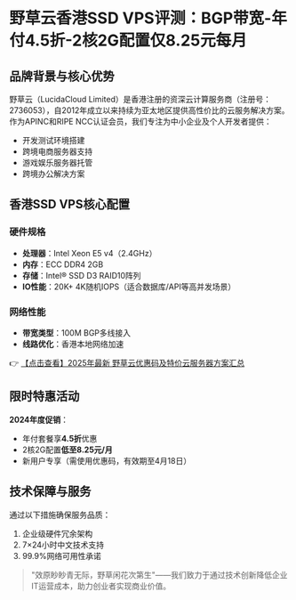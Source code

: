 # 野草云香港SSD VPS评测：BGP带宽-年付4.5折-2核2G配置仅8.25元每月

## 品牌背景与核心优势

野草云（LucidaCloud Limited）是香港注册的资深云计算服务商（注册号：2736053），自2012年成立以来持续为亚太地区提供高性价比的云服务解决方案。作为APINC和RIPE NCC认证会员，我们专注为中小企业及个人开发者提供：

- 开发测试环境搭建
- 跨境电商服务器支持
- 游戏娱乐服务器托管
- 跨境办公解决方案

## 香港SSD VPS核心配置

### 硬件规格
- **处理器**：Intel Xeon E5 v4（2.4GHz）
- **内存**：ECC DDR4 2GB
- **存储**：Intel® SSD D3 RAID10阵列
- **IO性能**：20K+ 4K随机IOPS（适合数据库/API等高并发场景）

### 网络性能
- **带宽类型**：100M BGP多线接入
- **线路优化**：香港本地网络加速

👉 [【点击查看】2025年最新 野草云优惠码及特价云服务器方案汇总](https://bit.ly/yecaoyun)

## 限时特惠活动
**2024年度促销**：  
- 年付套餐享**4.5折**优惠  
- 2核2G配置**低至8.25元/月**  
- 新用户专享（需使用优惠码，有效期至4月18日）  

## 技术保障与服务
通过以下措施确保服务品质：
1. 企业级硬件冗余架构
2. 7×24小时中文技术支持
3. 99.9%网络可用性承诺

> "效原眇眇青无际，野草闲花次第生"——我们致力于通过技术创新降低企业IT运营成本，助力创业者实现商业价值。